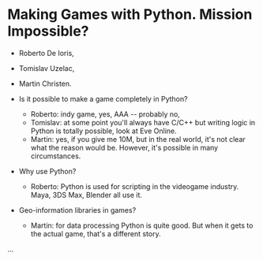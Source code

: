 # Making Games with Python. Mission Impossible?

- Roberto De Ioris,
- Tomislav Uzelac,
- Martin Christen.

- Is it possible to make a game completely in Python?
  - Roberto: indy game, yes, AAA -- probably no,
  - Tomislav: at some point you'll always have C/C++ but writing logic in
    Python is totally possible, look at Eve Online.
  - Martin: yes, if you give me 10M, but in the real world, it's not clear what
    the reason would be. However, it's possible in many circumstances.

- Why use Python?
  - Roberto: Python is used for scripting in the videogame industry. Maya, 3DS
    Max, Blender all use it.

- Geo-information libraries in games?
  - Martin: for data processing Python is quite good. But when it gets to the
    actual game, that's a different story.

...
